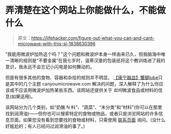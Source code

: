 # 弄清楚在这个网站上你能做什么，不能做什么

> 原文：<https://lifehacker.com/figure-out-what-you-can-and-cant-microwave-with-this-si-1838630396>

"我能用微波炉加热这个吗？"这个问题和微波炉本身一样由来已久，但我脑海中唯一清晰的规则是“不要金属”在我七岁时，温蒂汉堡的包装纸将这个教训烙进了我的意识，我永远不会忘记小闪电是如何舞动的。



但是有很多其他的食物、容器和杂烩的规则并不明显。 [【康宁器皿】](https://canyoumicrowave.com/corningware/)[蟹腿](https://canyoumicrowave.com/crab-legs/)[lube](https://canyoumicrowave.com/can-you-microwave-lube/)只是其中的几个主题 canyoumicrowave.com 解决的问题，深入解释了为什么你应该或不应该用微波炉加热某些东西。该网站还提供关于 *如何*微波食品或材料的信息(如果适用)。

该网站分为几个类别，如“奶酪 N 料”、“蔬菜”、“未分类”和“材料”(你可以在那里找到润滑油)——但你也可以搜索特定的食物或物品，或者只是浏览网站的许多信息页面。如果您没有看到您要找的食物或材料，只需使用 [联系页面](https://canyoumicrowave.com/contact/) 询问。(没什么好尴尬的；有人已经问过润滑油的事了。)